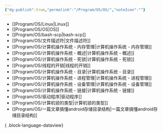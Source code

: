 ```yaml
---
{"dg-publish":true,"permalink":"/Program/OS/OS/","noteIcon":""}
---
```



- [[Program/OS/Linux\|Linux]]
- [[Program/OS/OS\|OS]]
- [[Program/OS/bash-scp\|bash-scp]]
- [[Program/OS/文件描述符\|文件描述符]]
- [[Program/OS/计算机操作系统 - 内存管理\|计算机操作系统 - 内存管理]]
- [[Program/OS/计算机操作系统 - 概述\|计算机操作系统 - 概述]]
- [[Program/OS/计算机操作系统 - 死锁\|计算机操作系统 - 死锁]]
- [[Program/OS/线程的开销\|线程的开销]]
- [[Program/OS/计算机操作系统 - 目录\|计算机操作系统 - 目录]]
- [[Program/OS/计算机操作系统 - 进程管理\|计算机操作系统 - 进程管理]]
- [[Program/OS/计算机操作系统 - 设备管理\|计算机操作系统 - 设备管理]]
- [[Program/OS/计算机操作系统 - 链接\|计算机操作系统 - 链接]]
- [[Program/OS/驱动程序\|驱动程序]]
- [[Program/OS/计算机锁的类型\|计算机锁的类型]]
- [[Program/OS/一篇文章搞懂android存储目录结构\|一篇文章搞懂android存储目录结构]]

{ .block-language-dataview}